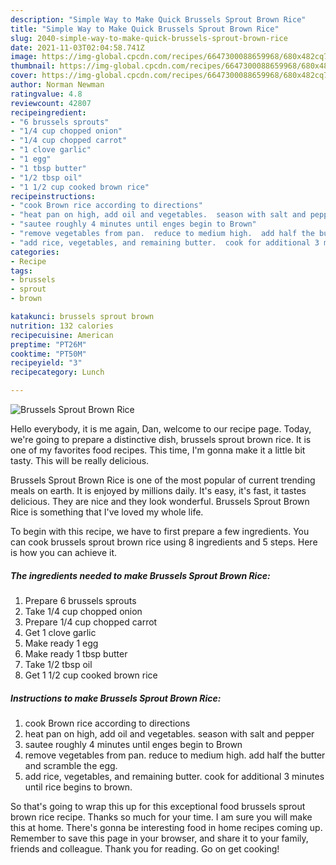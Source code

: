 ```yaml
---
description: "Simple Way to Make Quick Brussels Sprout Brown Rice"
title: "Simple Way to Make Quick Brussels Sprout Brown Rice"
slug: 2040-simple-way-to-make-quick-brussels-sprout-brown-rice
date: 2021-11-03T02:04:58.741Z
image: https://img-global.cpcdn.com/recipes/6647300088659968/680x482cq70/brussels-sprout-brown-rice-recipe-main-photo.jpg
thumbnail: https://img-global.cpcdn.com/recipes/6647300088659968/680x482cq70/brussels-sprout-brown-rice-recipe-main-photo.jpg
cover: https://img-global.cpcdn.com/recipes/6647300088659968/680x482cq70/brussels-sprout-brown-rice-recipe-main-photo.jpg
author: Norman Newman
ratingvalue: 4.8
reviewcount: 42807
recipeingredient:
- "6 brussels sprouts"
- "1/4 cup chopped onion"
- "1/4 cup chopped carrot"
- "1 clove garlic"
- "1 egg"
- "1 tbsp butter"
- "1/2 tbsp oil"
- "1 1/2 cup cooked brown rice"
recipeinstructions:
- "cook Brown rice according to directions"
- "heat pan on high, add oil and vegetables.  season with salt and pepper"
- "sautee roughly 4 minutes until enges begin to Brown"
- "remove vegetables from pan.  reduce to medium high.  add half the butter and scramble the egg."
- "add rice, vegetables, and remaining butter.  cook for additional 3 minutes until rice begins to brown."
categories:
- Recipe
tags:
- brussels
- sprout
- brown

katakunci: brussels sprout brown 
nutrition: 132 calories
recipecuisine: American
preptime: "PT26M"
cooktime: "PT50M"
recipeyield: "3"
recipecategory: Lunch

---
```



![Brussels Sprout Brown Rice](https://img-global.cpcdn.com/recipes/6647300088659968/680x482cq70/brussels-sprout-brown-rice-recipe-main-photo.jpg)

Hello everybody, it is me again, Dan, welcome to our recipe page. Today, we're going to prepare a distinctive dish, brussels sprout brown rice. It is one of my favorites food recipes. This time, I'm gonna make it a little bit tasty. This will be really delicious.



Brussels Sprout Brown Rice is one of the most popular of current trending meals on earth. It is enjoyed by millions daily. It's easy, it's fast, it tastes delicious. They are nice and they look wonderful. Brussels Sprout Brown Rice is something that I've loved my whole life.


To begin with this recipe, we have to first prepare a few ingredients. You can cook brussels sprout brown rice using 8 ingredients and 5 steps. Here is how you can achieve it.

<!--inarticleads1-->

##### The ingredients needed to make Brussels Sprout Brown Rice:

1. Prepare 6 brussels sprouts
1. Take 1/4 cup chopped onion
1. Prepare 1/4 cup chopped carrot
1. Get 1 clove garlic
1. Make ready 1 egg
1. Make ready 1 tbsp butter
1. Take 1/2 tbsp oil
1. Get 1 1/2 cup cooked brown rice




<!--inarticleads2-->

##### Instructions to make Brussels Sprout Brown Rice:

1. cook Brown rice according to directions
1. heat pan on high, add oil and vegetables.  season with salt and pepper
1. sautee roughly 4 minutes until enges begin to Brown
1. remove vegetables from pan.  reduce to medium high.  add half the butter and scramble the egg.
1. add rice, vegetables, and remaining butter.  cook for additional 3 minutes until rice begins to brown.




So that's going to wrap this up for this exceptional food brussels sprout brown rice recipe. Thanks so much for your time. I am sure you will make this at home. There's gonna be interesting food in home recipes coming up. Remember to save this page in your browser, and share it to your family, friends and colleague. Thank you for reading. Go on get cooking!
